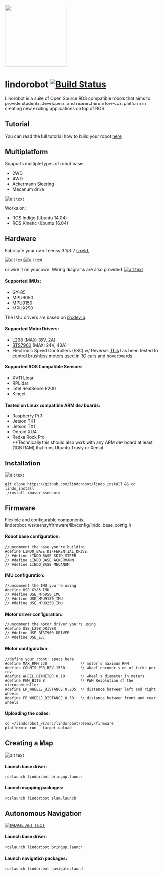 <img src="https://raw.githubusercontent.com/lindorobot/lindo_docs/master/imgs/wiki/logo1.png" width="200" height="200" />

# lindorobot [![Build Status](https://travis-ci.org/lindorobot/lindo_install.svg?branch=master)](https://travis-ci.org/lindorobot/lindo_install)
Linorobot is a suite of Open Source ROS compatible robots that aims to provide students, developers, and researchers a low-cost platform in creating new exciting applications on top of ROS.

## Tutorial

You can read the full tutorial how to build your robot [here](https://github.com/grassjelly/lindorobot/wiki/1.-Getting-Started).

## Multiplatform
Supports multiple types of robot base:
- 2WD
- 4WD
- Ackermann Steering 
- Mecanum drive

![alt text](https://github.com/lindorobot/lindo_docs/blob/master/imgs/readme/family.png?raw=true)

Works on:
- ROS Indigo (Ubuntu 14.04)
- ROS Kinetic (Ubuntu 16.04)

## Hardware
Fabricate your own Teensy 3.1/3.2 [shield,](https://github.com/lindorobot/lindo_docs/tree/master/schematics)

![alt text](https://github.com/lindorobot/lindo_docs/blob/master/imgs/readme/shield.JPG?raw=true)![alt text](https://github.com/lindorobot/lindo_docs/blob/master/imgs/readme/shield2.JPG?raw=true)

or wire it on your own. Wiring diagrams are also provided.
[![alt text](https://github.com/lindorobot/lindo_docs/blob/master/imgs/readme/schematicsfamilyphoto.png?raw=true)](https://github.com/lindorobot/lindorobot/wiki/2.-Base-Controller)

#### Supported IMUs:

- GY-85
- MPU6050
- MPU9150
- MPU9250

The IMU drivers are based on [i2cdevlib](https://github.com/jrowberg/i2cdevlib).

#### Supported Motor Drivers:
- [L298](http://www.st.com/content/ccc/resource/technical/document/datasheet/82/cc/3f/39/0a/29/4d/f0/CD00000240.pdf/files/CD00000240.pdf/jcr:content/translations/en.CD00000240.pdf) (MAX: 35V, 2A)
- [BTS7960](https://www.mouser.com/ds/2/196/Infineon-BTN7960-DS-v01_01-en-785559.pdf) (MAX: 24V, 43A)   
- Electronic Speed Controllers (ESC) w/ Reverse. [This](https://hobbyking.com/en_us/hobbykingtm-brushless-car-esc-2s-4s-60a-w-reverse.html) has been tested to control brushless motors used in RC cars and hoverboards.

#### Supported ROS Compatible Sensors:
- XV11 Lidar
- RPLidar
- Intel RealSense R200
- Kinect

#### Tested on Linux compatible ARM dev boards:    
- Raspberry Pi 3   
- Jetson TK1   
- Jetson TX1   
- Odroid XU4   
- Radxa Rock Pro   
**Technically this should also work with any ARM dev board at least (1GB RAM) that runs Ubuntu Trusty or Xenial.

## Installation
![alt text](https://github.com/lindorobot/lindo_docs/blob/master/imgs/readme/installationshot.png?raw=true)

```
git clone https://github.com/lindorobot/lindo_install && cd lindo_install
./install <base> <sensor>
```

## Firmware
Flexible and configurable components.
lindorobot_ws/teensy/firmware/lib/config/lindo_base_config.h

#### Robot base configuration:
```
//uncomment the base you're building
#define LINDO_BASE DIFFERENTIAL_DRIVE
// #define LINDO_BASE SKID_STEER
// #define LINDO_BASE ACKERMANN
// #define LINDO_BASE MECANUM
```

#### IMU configuration:
```
//uncomment the IMU you're using
#define USE_GY85_IMU
// #define USE_MP6050_IMU
// #define USE_MPU9150_IMU
// #define USE_MPU9250_IMU
```

#### Motor driver configuration:
```
//uncomment the motor driver you're using
#define USE_L298_DRIVER
// #define USE_BTS7960_DRIVER
// #define USE_ESC
```

#### Motor configuration:
```
//define your robot' specs here
#define MAX_RPM 330               // motor's maximum RPM
#define COUNTS_PER_REV 1550       // wheel encoder's no of ticks per rev
#define WHEEL_DIAMETER 0.10       // wheel's diameter in meters
#define PWM_BITS 8                // PWM Resolution of the microcontroller
#define LR_WHEELS_DISTANCE 0.235  // distance between left and right wheels
#define FB_WHEELS_DISTANCE 0.30   // distance between front and rear wheels
```

#### Uploading the codes:
```
cd ~/lindorobot_ws/src/lindorobot/teensy/firmware
platformio run --target upload
```

## Creating a Map
![alt text](https://github.com/lindorobot/lindo_docs/blob/master/imgs/readme/slam.png?raw=true)

#### Launch base driver:
```
roslaunch lindorobot bringup.launch
```

#### Launch mapping packages:
```
roslaunch lindorobot slam.launch
```

## Autonomous Navigation
[![IMAGE ALT TEXT](http://img.youtube.com/vi/aqzMq-jMd-c/maxresdefault.jpg)](https://www.youtube.com/embed/aqzMq-jMd-c "Linorobot Autonomous Navigation")

#### Launch base driver:
```
roslaunch lindorobot bringup.launch
```

#### Launch navigation packages:
```
roslaunch lindorobot navigate.launch
```
